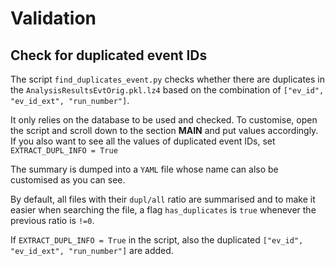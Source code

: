 # Validation

## Check for duplicated event IDs

The script `find_duplicates_event.py` checks whether there are duplicates in the `AnalysisResultsEvtOrig.pkl.lz4` based on the combination of `["ev_id", "ev_id_ext", "run_number"]`.

It only relies on the database to be used and checked. To customise, open the script and scroll down to the section **MAIN** and put values accordingly. If you also want to see all the values of duplicated event IDs, set `EXTRACT_DUPL_INFO = True`

The summary is dumped into a `YAML` file whose name can also be customised as you can see.

By default, all files with their `dupl/all` ratio are summarised and to make it easier when searching the file, a flag `has_duplicates` is `true` whenever the previous ratio is `!=0`.

If `EXTRACT_DUPL_INFO = True` in the script, also the duplicated `["ev_id", "ev_id_ext", "run_number"]` are added.
